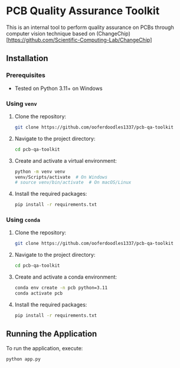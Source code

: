 # PCB Quality Assurance Toolkit

This is an internal tool to perform quality assurance on PCBs through computer vision technique based on (ChangeChip)[https://github.com/Scientific-Computing-Lab/ChangeChip]

## Installation

### Prerequisites
- Tested on Python 3.11+ on Windows

### Using `venv`

1. Clone the repository:
    ```sh
    git clone https://github.com/ooferdoodles1337/pcb-qa-toolkit
    ```
2. Navigate to the project directory:
    ```sh
    cd pcb-qa-toolkit
    ```
3. Create and activate a virtual environment:
    ```sh
    python -m venv venv
    venv/Scripts/activate  # On Windows
    # source venv/bin/activate  # On macOS/Linux
    ```
4. Install the required packages:
    ```sh
    pip install -r requirements.txt
    ```

### Using `conda`

1. Clone the repository:
    ```sh
    git clone https://github.com/ooferdoodles1337/pcb-qa-toolkit
    ```
2. Navigate to the project directory:
    ```sh
    cd pcb-qa-toolkit
    ```
3. Create and activate a conda environment:
    ```sh
    conda env create -n pcb python=3.11
    conda activate pcb
    ```
4. Install the required packages:
    ```sh
    pip install -r requirements.txt
    ```

## Running the Application

To run the application, execute:
```sh
python app.py
```

